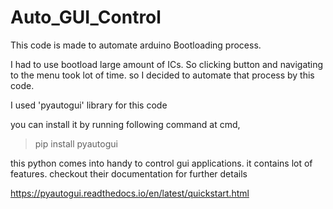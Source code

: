 # Auto_GUI_Control

This code is made to automate arduino Bootloading process.

I had to use bootload large amount of ICs. So clicking button and navigating to the menu took lot of time. so I decided to automate that process by this code.

I used 'pyautogui' library for this code

you can install it by running following command at cmd,

>pip install pyautogui

this python comes into handy to control gui applications. it contains lot of features. checkout their documentation for further details

https://pyautogui.readthedocs.io/en/latest/quickstart.html
